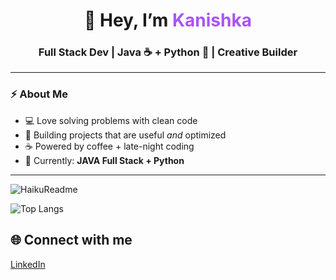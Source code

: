 <!-- Banner -->
<h1 align="center">👋 Hey, I’m <span style="color:#a855f7">Kanishka</span></h1>
<h3 align="center">Full Stack Dev | Java ☕ + Python 🐍 | Creative Builder</h3>

---

### ⚡ About Me
- 💻 Love solving problems with clean code  
- 🎨 Building projects that are useful *and* optimized  
- ☕ Powered by coffee + late-night coding  
- 🌱 Currently: **JAVA Full Stack + Python**  
---

![HaikuReadme](https://chinmay29hub-haiku-readme.vercel.app//api?theme=cyberpunk&type=horizontal&border=true&t=1756837984629)

![Top Langs](https://github-readme-stats.vercel.app/api/top-langs/?username=Kanishkashukla&layout=compact&theme=radical)

## 🌐 Connect with me
[LinkedIn](https://www.linkedin.com/in/kanishkashukla25/)
